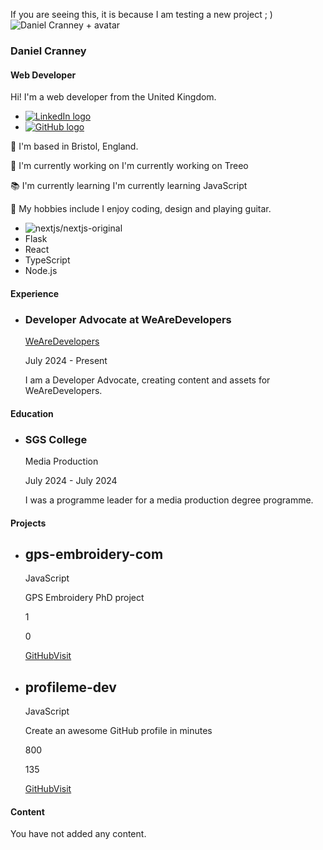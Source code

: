 If you are seeing this, it is because I am testing a new project ; )![Daniel Cranney + avatar](/_next/image?url=https%3A%2F%2Favatars.githubusercontent.com%2Fu%2F79528133%3Fv%3D4&w=256&q=75)

### Daniel Cranney

#### Web Developer

Hi! I'm a web developer from the United Kingdom.

*   [![LinkedIn logo](https://cdn.simpleicons.org/linkedin/EFCE3F)](https://www.linkedin.com/in/danielcranney)
*   [![GitHub logo](https://cdn.simpleicons.org/github/EFCE3F)](https://github.com/danielcranney)

📍 I'm based in Bristol, England.

💼 I'm currently working on I'm currently working on Treeo

📚 I'm currently learning I'm currently learning JavaScript

🎨 My hobbies include I enjoy coding, design and playing guitar.

*   ![nextjs/nextjs-original](https://cdn.jsdelivr.net/gh/devicons/devicon@latest/icons/nextjs/nextjs-original.svg)
*   Flask
*   React
*   TypeScript
*   Node.js

#### Experience

*   ### Developer Advocate at WeAreDevelopers
    
    [WeAreDevelopers](http://www.wearedevelopers.com)
    
    July 2024 - Present
    
    I am a Developer Advocate, creating content and assets for WeAreDevelopers.
    

#### Education

*   ### SGS College
    
    Media Production
    
    July 2024 - July 2024
    
    I was a programme leader for a media production degree programme.
    

#### Projects

*   gps-embroidery-com
    ------------------
    
    JavaScript
    
    GPS Embroidery PhD project
    
    1
    
    0
    
    [GitHub](https://github.com/danielcranney/gps-embroidery-com)[Visit](gps-embroidery.vercel.app)
    
*   profileme-dev
    -------------
    
    JavaScript
    
    Create an awesome GitHub profile in minutes
    
    800
    
    135
    
    [GitHub](https://github.com/danielcranney/profileme-dev)[Visit](http://profileme.dev/)
    

#### Content

You have not added any content.